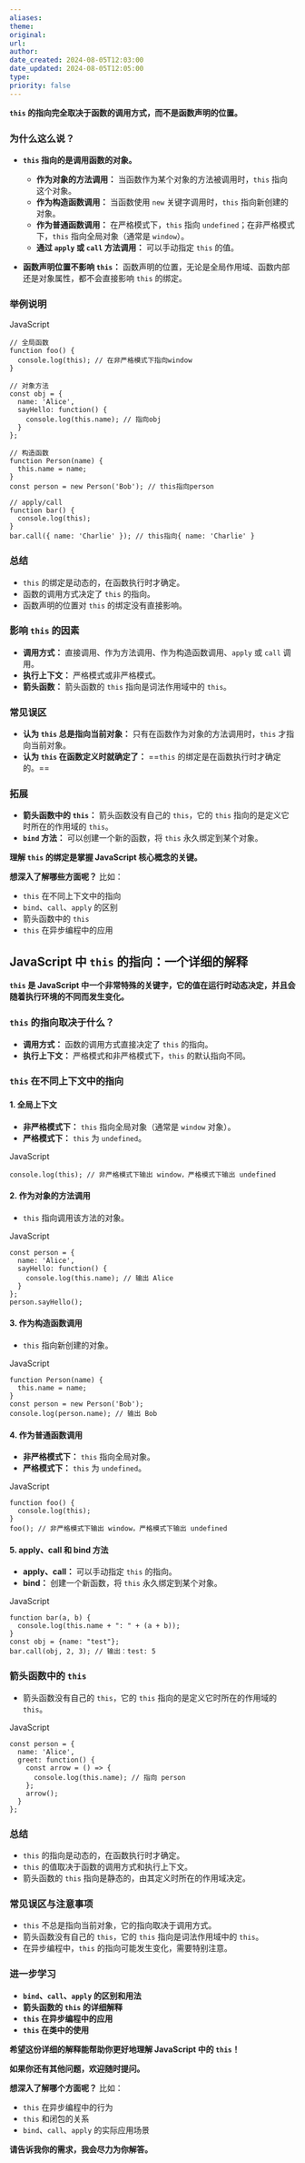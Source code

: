 ```yaml
---
aliases: 
theme: 
original: 
url: 
author: 
date_created: 2024-08-05T12:03:00
date_updated: 2024-08-05T12:05:00
type: 
priority: false
---
```



**`this` 的指向完全取决于函数的调用方式，而不是函数声明的位置。**

### 为什么这么说？

- **`this` 指向的是调用函数的对象。**

  - **作为对象的方法调用：** 当函数作为某个对象的方法被调用时，`this` 指向这个对象。
  - **作为构造函数调用：** 当函数使用 `new` 关键字调用时，`this` 指向新创建的对象。
  - **作为普通函数调用：** 在严格模式下，`this` 指向 `undefined`；在非严格模式下，`this` 指向全局对象（通常是 `window`）。
  - **通过 `apply` 或 `call` 方法调用：** 可以手动指定 `this` 的值。
- **函数声明位置不影响 `this`：** 函数声明的位置，无论是全局作用域、函数内部还是对象属性，都不会直接影响 `this` 的绑定。

### 举例说明

JavaScript

```
// 全局函数
function foo() {
  console.log(this); // 在非严格模式下指向window
}

// 对象方法
const obj = {
  name: 'Alice',
  sayHello: function() {
    console.log(this.name); // 指向obj
  }
};

// 构造函数
function Person(name) {
  this.name = name;
}
const person = new Person('Bob'); // this指向person

// apply/call
function bar() {
  console.log(this);
}
bar.call({ name: 'Charlie' }); // this指向{ name: 'Charlie' }
```

### 总结

- `this` 的绑定是动态的，在函数执行时才确定。
- 函数的调用方式决定了 `this` 的指向。
- 函数声明的位置对 `this` 的绑定没有直接影响。

### 影响 `this` 的因素

- **调用方式：** 直接调用、作为方法调用、作为构造函数调用、`apply` 或 `call` 调用。
- **执行上下文：** 严格模式或非严格模式。
- **箭头函数：** 箭头函数的 `this` 指向是词法作用域中的 `this`。

### 常见误区

- **认为 `this` 总是指向当前对象：** 只有在函数作为对象的方法调用时，`this` 才指向当前对象。
- **认为 `this` 在函数定义时就确定了：** ==`this` 的绑定是在函数执行时才确定的。==

### 拓展

- **箭头函数中的 `this`：** 箭头函数没有自己的 `this`，它的 `this` 指向的是定义它时所在的作用域的 `this`。
- **`bind` 方法：** 可以创建一个新的函数，将 `this` 永久绑定到某个对象。

**理解 `this` 的绑定是掌握 JavaScript 核心概念的关键。**

**想深入了解哪些方面呢？** 比如：

- `this` 在不同上下文中的指向
- `bind`、`call`、`apply` 的区别
- 箭头函数中的 `this`
- `this` 在异步编程中的应用

## JavaScript 中 `this` 的指向：一个详细的解释

**`this` 是 JavaScript 中一个非常特殊的关键字，它的值在运行时动态决定，并且会随着执行环境的不同而发生变化。**

### `this` 的指向取决于什么？

- **调用方式：** 函数的调用方式直接决定了 `this` 的指向。
- **执行上下文：** 严格模式和非严格模式下，`this` 的默认指向不同。

### `this` 在不同上下文中的指向

#### 1. **全局上下文**

- **非严格模式下：** `this` 指向全局对象（通常是 `window` 对象）。
- **严格模式下：** `this` 为 `undefined`。

JavaScript

```
console.log(this); // 非严格模式下输出 window，严格模式下输出 undefined
```

#### 2. **作为对象的方法调用**

- `this` 指向调用该方法的对象。

JavaScript

```
const person = {
  name: 'Alice',
  sayHello: function() {
    console.log(this.name); // 输出 Alice
  }
};
person.sayHello();
```

#### 3. **作为构造函数调用**

- `this` 指向新创建的对象。

JavaScript

```
function Person(name) {
  this.name = name;
}
const person = new Person('Bob');
console.log(person.name); // 输出 Bob
```

#### 4. **作为普通函数调用**

- **非严格模式下：** `this` 指向全局对象。
- **严格模式下：** `this` 为 `undefined`。

JavaScript

```
function foo() {
  console.log(this);
}
foo(); // 非严格模式下输出 window，严格模式下输出 undefined
```

#### 5. **apply、call 和 bind 方法**

- **apply、call：** 可以手动指定 `this` 的指向。
- **bind：** 创建一个新函数，将 `this` 永久绑定到某个对象。

JavaScript

```
function bar(a, b) {
  console.log(this.name + ": " + (a + b));
}
const obj = {name: "test"};
bar.call(obj, 2, 3); // 输出：test: 5
```

### 箭头函数中的 `this`

- 箭头函数没有自己的 `this`，它的 `this` 指向的是定义它时所在的作用域的 `this`。

JavaScript

```
const person = {
  name: 'Alice',
  greet: function() {
    const arrow = () => {
      console.log(this.name); // 指向 person
    };
    arrow();
  }
};
```

### 总结

- `this` 的指向是动态的，在函数执行时才确定。
- `this` 的值取决于函数的调用方式和执行上下文。
- 箭头函数的 `this` 指向是静态的，由其定义时所在的作用域决定。

### 常见误区与注意事项

- `this` 不总是指向当前对象，它的指向取决于调用方式。
- 箭头函数没有自己的 `this`，它的 `this` 指向是词法作用域中的 `this`。
- 在异步编程中，`this` 的指向可能发生变化，需要特别注意。

### 进一步学习

- **`bind`、`call`、`apply` 的区别和用法**
- **箭头函数的 `this` 的详细解释**
- **`this` 在异步编程中的应用**
- **`this` 在类中的使用**

**希望这份详细的解释能帮助你更好地理解 JavaScript 中的 `this`！**

**如果你还有其他问题，欢迎随时提问。**

**想深入了解哪个方面呢？** 比如：

- `this` 在异步编程中的行为
- `this` 和闭包的关系
- `bind`、`call`、`apply` 的实际应用场景

**请告诉我你的需求，我会尽力为你解答。**
